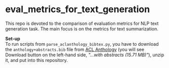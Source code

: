 # eval_metrics_for_text_generation
This repo is devoted to the comparison of evaluation metrics for NLP text generation task. The main focus is on the metrics for text summarization.
   
**Set-up**  
To run scripts from `parse_aclanthology_bibtex.py`, you have to download the `anthology+abstracts.bib` file from [ACL Anthology](https://aclanthology.org/) (you will see Download button on the left-hand side, *"...with abstracts (15.71 MB)"*), unzip it, and put into this repository.
